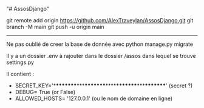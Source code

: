 "# AssosDjango"

git remote add origin https://github.com/AlexTraveylan/AssosDjango.git
git branch -M main
git push -u origin main

---

Ne pas oublié de creer la base de donnée avec python manage.py migrate

Il y a un dossier .env à rajouter dans le dossier /assos dans lequel se trouve settings.py

Il contient :

- SECRET_KEY='\***\*\*\*\*\*\*\***\*\*\***\*\*\*\*\*\*\***\*\*\*\***\*\*\*\*\*\*\***\*\*\***\*\*\*\*\*\*\***' (secret ?)
- DEBUG= True (or False)
- ALLOWED_HOSTS= '127.0.0.1' (ou le nom de domaine en ligne)
